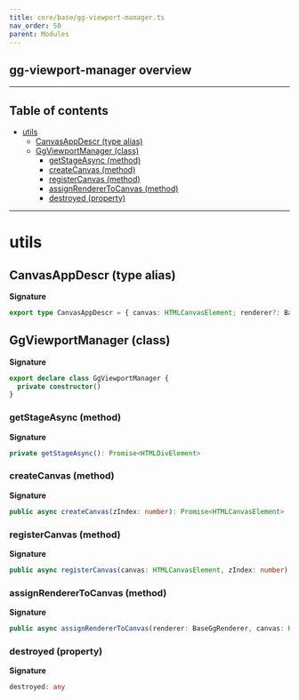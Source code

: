 ```yaml
---
title: core/base/gg-viewport-manager.ts
nav_order: 50
parent: Modules
---
```


## gg-viewport-manager overview

---

<h2 class="text-delta">Table of contents</h2>

- [utils](#utils)
  - [CanvasAppDescr (type alias)](#canvasappdescr-type-alias)
  - [GgViewportManager (class)](#ggviewportmanager-class)
    - [getStageAsync (method)](#getstageasync-method)
    - [createCanvas (method)](#createcanvas-method)
    - [registerCanvas (method)](#registercanvas-method)
    - [assignRendererToCanvas (method)](#assignrenderertocanvas-method)
    - [destroyed (property)](#destroyed-property)

---

# utils

## CanvasAppDescr (type alias)

**Signature**

```ts
export type CanvasAppDescr = { canvas: HTMLCanvasElement; renderer?: BaseGgRenderer }
```

## GgViewportManager (class)

**Signature**

```ts
export declare class GgViewportManager {
  private constructor()
}
```

### getStageAsync (method)

**Signature**

```ts
private getStageAsync(): Promise<HTMLDivElement>
```

### createCanvas (method)

**Signature**

```ts
public async createCanvas(zIndex: number): Promise<HTMLCanvasElement>
```

### registerCanvas (method)

**Signature**

```ts
public async registerCanvas(canvas: HTMLCanvasElement, zIndex: number): Promise<void>
```

### assignRendererToCanvas (method)

**Signature**

```ts
public async assignRendererToCanvas(renderer: BaseGgRenderer, canvas: HTMLCanvasElement): Promise<void>
```

### destroyed (property)

**Signature**

```ts
destroyed: any
```
